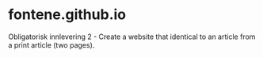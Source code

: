 # fontene.github.io
Obligatorisk innlevering 2 - Create a website that identical to an article from a print article (two pages). 
